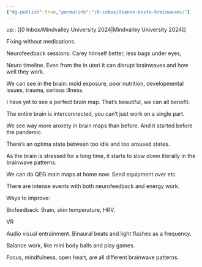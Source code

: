 ```yaml
---
{"dg-publish":true,"permalink":"/0-inbox/dianne-kosto-brainwaves/"}
---
```


up:: [[0 Inbox/Mindvalley University 2024\|Mindvalley University 2024]]

Fixing without medications.

Neurofeedback sessions: Carey himself better, less bags under eyes, 

Neuro timeline. Even from the in uteri it can disrupt brainwaves and how well they work.

We can see in the brain: mold exposure, poor nutrition, developmental issues, trauma, serious illness.

I have yet to see a perfect brain map. That’s beautiful, we can all benefit.

The entire brain is interconnected, you can’t just work on a single part.

We see way more anxiety in brain maps than before. And it started before the pandemic.

There’s an optima state between too idle and too aroused states.

As the brain is stressed for a long time, it starts to slow down literally in the brainwave patterns.


We can do QEG main maps at home now. Send equipment over etc.

There are intense events with both neurofeedback and energy work.

Ways to improve:

Biofeedback. Brain, skin temperature, HRV.

VR

Audio visual entrainment. Binaural beats and light flashes as a frequency.

Balance work, like mini body balls and play games.

Focus, mindfulness, open heart, are all different brainwave patterns.


